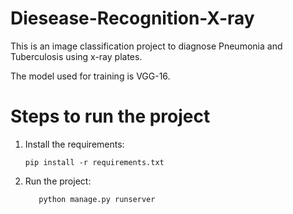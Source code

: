 # Diesease-Recognition-X-ray

This is an image classification project to diagnose Pneumonia and Tuberculosis using x-ray plates. 

The model used for training is VGG-16.

# Steps to run the project

1. Install the requirements:

       pip install -r requirements.txt

2. Run the project:

          python manage.py runserver
